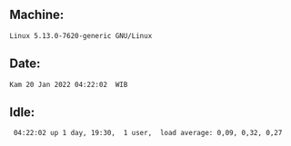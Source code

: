 ## Machine:
```
Linux 5.13.0-7620-generic GNU/Linux
```
## Date:
```
Kam 20 Jan 2022 04:22:02  WIB
```
## Idle:
```
 04:22:02 up 1 day, 19:30,  1 user,  load average: 0,09, 0,32, 0,27
```
